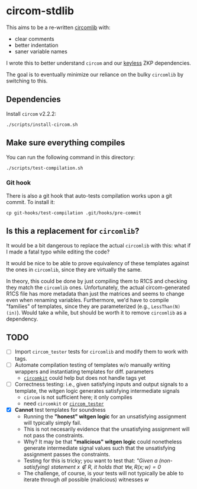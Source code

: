 # circom-stdlib

This aims to be a re-written [circomlib](https://github.com/iden3/circomlib) with:
 - clear comments
 - better indentation
 - saner variable names

I wrote this to better understand `circom` and our [keyless](https://alinush.org/keyless) ZKP dependencies.

The goal is to eventually minimize our reliance on the bulky `circomlib` by switching to this.

## Dependencies

Install `circom` v2.2.2:

```
./scripts/install-circom.sh
```

## Make sure everything compiles

You can run the following command in this directory:
```
./scripts/test-compilation.sh
```

### Git hook

There is also a git hook that auto-tests compilation works upon a git commit.
To install it:

```
cp git-hooks/test-compilation .git/hooks/pre-commit
```

## Is this a replacement for `circomlib`?

It would be a bit dangerous to replace the actual `circomlib` with this: what if I made a fatal typo while editing the code?

It would be nice to be able to prove equivalency of these templates against the ones in `circomlib`, since they are virtually the same.

In theory, this could be done by just compiling them to R1CS and checking they match the `circomlib` ones.
Unfortunately, the actual circom-generated R1CS file has more metadata than just the matrices and seems to change even when renaming variables.
Furthermore, we'd have to compile "families" of templates, since they are parameterized (e.g., `LessThan(N)(in)`).
Would take a while, but should be worth it to remove `circomlib` as a dependency.

## TODO

 - [ ] Import `circom_tester` tests for `circomlib` and modify them to work with tags.
 - [ ] Automate compilation testing of templates w/o manually writing wrappers and instantiating templates for diff. parameters
    + [`circomkit`](https://github.com/erhant/circomkit) could help but does not handle tags yet
 - [ ] Correctness testing: i.e., given satisfying inputs and output signals to a template, the witgen logic generates satisfying intermediate signals
    + `circom` is not sufficient here; it only compiles
    + need `circomkit` or [`circom_tester`](https://github.com/iden3/circom_tester)
 - [x] **Cannot** test templates for soundness
    + Running the **"honest" witgen logic** for an unsatisfying assignment will typically simply fail.
    + This is not necesarily evidence that the unsatisfying assignment will not pass the constraints.
    + Why? It may be that **"malicious" witgen logic** could nonetheless generate intermediate signal values such that the unsatisfying assignment passes the constraints.
    + Testing for this is tricky; you want to test that: _"Given a (non-satisfying) statement $x\notin R$, it holds that $\forall w, R(x; w) = 0$_
    + The challenge, of course, is your tests will not typically be able to iterate through *all* possible (malicious) witnesses $w$
